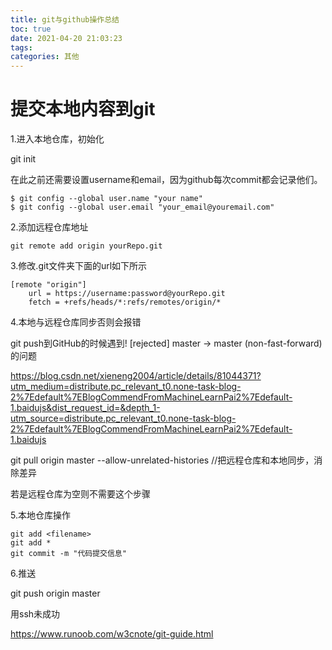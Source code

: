 ```yaml
---
title: git与github操作总结
toc: true
date: 2021-04-20 21:03:23
tags:
categories: 其他
---
```


# 提交本地内容到git

1.进入本地仓库，初始化

git init

<!--more-->

在此之前还需要设置username和email，因为github每次commit都会记录他们。

```
$ git config --global user.name "your name"
$ git config --global user.email "your_email@youremail.com"
```

2.添加远程仓库地址

```
git remote add origin yourRepo.git
```

3.修改.git文件夹下面的url如下所示

```
[remote "origin"]
	url = https://username:password@yourRepo.git
	fetch = +refs/heads/*:refs/remotes/origin/*
```

4.本地与远程仓库同步否则会报错

git push到GitHub的时候遇到! [rejected] master -> master (non-fast-forward)的问题

https://blog.csdn.net/xieneng2004/article/details/81044371?utm_medium=distribute.pc_relevant_t0.none-task-blog-2%7Edefault%7EBlogCommendFromMachineLearnPai2%7Edefault-1.baidujs&dist_request_id=&depth_1-utm_source=distribute.pc_relevant_t0.none-task-blog-2%7Edefault%7EBlogCommendFromMachineLearnPai2%7Edefault-1.baidujs

git pull origin master --allow-unrelated-histories //把远程仓库和本地同步，消除差异

若是远程仓库为空则不需要这个步骤

5.本地仓库操作

```
git add <filename>
git add *
git commit -m "代码提交信息"
```

6.推送

git push origin master



用ssh未成功

https://www.runoob.com/w3cnote/git-guide.html